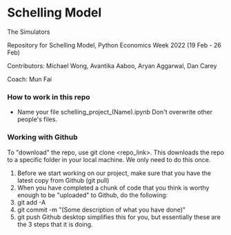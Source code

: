 # Schelling Model
The Simulators

Repository for Schelling Model, Python Economics Week 2022 (19 Feb - 26 Feb)

Contributors: Michael Wong, Avantika Aaboo, Aryan Aggarwal, Dan Carey

Coach: Mun Fai 

### How to work in this repo
- Name your file schelling_project_(Name).ipynb Don't overwrite other people's files. 

 
### Working with Github 
To "download" the repo, use git clone <repo_link>. This downloads the repo to a specific folder in your local machine. We only need to do this once.
  
1. Before we start working on our project, make sure that you have the latest copy from Github (git pull) 
2. When you have completed a chunk of code that you think is worthy enough to be "uploaded" to Github, do the following: 
  1. git add -A 
  2. git commit -m "(Some description of what you have done)" 
  3. git push 
Github desktop simplifies this for you, but essentially these are the 3 steps that it is doing. 

